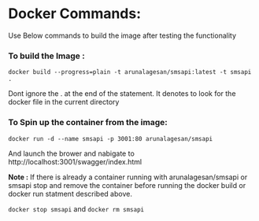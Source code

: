 # Docker Commands:
Use Below commands to build the image after testing the functionality 

### To build the Image :

`docker build --progress=plain -t arunalagesan/smsapi:latest -t smsapi .`

Dont ignore the . at the  end of the statement. It denotes to look for the docker file in the current directory

### To Spin up the container from the image:

`docker run -d --name smsapi -p 3001:80 arunalagesan/smsapi`

And launch the brower and nabigate to http://localhost:3001/swagger/index.html

**Note :**
If there is already a container running with arunalagesan/smsapi or smsapi stop and remove the container before running the docker build or docker run statment described above.

`docker stop smsapi`
and 
`docker rm smsapi`


